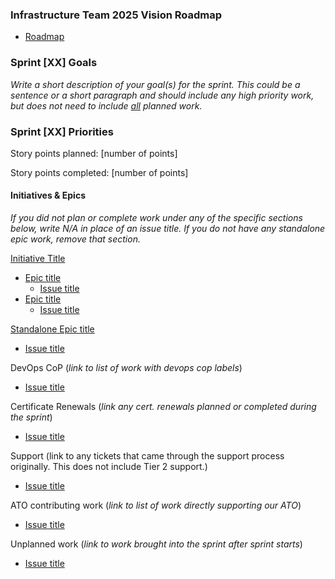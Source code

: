 ### Infrastructure Team 2025 Vision Roadmap



* [Roadmap](https://vfs.atlassian.net/wiki/spaces/~750876204/pages/3789029378/Infrastructure+Services+-+Q1+2025+Roadmap)


### Sprint [XX] Goals


_Write a short description of your goal(s) for the sprint. This could be a sentence or a short paragraph and should include any high priority work, but does not need to include <span style="text-decoration:underline;">all</span> planned work._



### Sprint [XX] Priorities

Story points planned: [number of points]

Story points completed: [number of points]

#### Initiatives & Epics</span>

*If you did not plan or complete work under any of the specific sections below, write *N/A* in place of an issue title. If you do not have any standalone epic work, remove that section.*

[Initiative Title](link)



* [Epic title](link)
    * [Issue title](link)
* [Epic title](link)
    * [Issue title](link)

[Standalone Epic title](link)



* [Issue title](link)



DevOps CoP (*link to list of work with devops cop labels*)



* [Issue title](link)

Certificate Renewals (*link any cert. renewals planned or completed during the sprint*)



* [Issue title](link)

Support (link to any tickets that came through the support process originally. This does not include Tier 2 support.)



* [Issue title](link)

ATO contributing work (*link to list of work directly supporting our ATO*)



* [Issue title](link)

Unplanned work (*link to work brought into the sprint after sprint starts*) 



* [Issue title](link)
